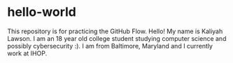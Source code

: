 # hello-world
This repository is for practicing the GitHub Flow.
Hello! My name is Kaliyah Lawson. I am an 18 year old college student studying computer science and possibly cybersecurity :). I am from Baltimore, Maryland and I currently work at IHOP. 
